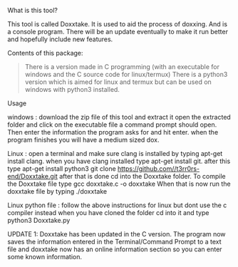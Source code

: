 
What is this tool?

This tool is called Doxxtake. It is used to aid the process of doxxing. And is a console program.
There will be an update eventually to make it run better and hopefully include new features.

Contents of this package:

> There is a version made in C programming (with an executable for windows and the C source code for linux/termux)
> There is a python3 version which is aimed for linux and termux but can be used on windows with python3 installed.

Usage

windows : download the zip file of this tool and extract it
          open the extracted folder and click on the executable file
          a command prompt should open. Then enter the information the
	  program asks for and hit enter.
	  when the program finishes you will have a medium sized dox.

Linux :   open a terminal and make sure clang is installed by typing
          apt-get install clang. 
	  when you have clang installed type apt-get install git.
	  after this type apt-get install python3
	  git clone https://github.com//t3rr0rs-end/Doxxtake.git
	  after that is done cd into the Doxxtake folder.
	  To compile the Doxxtake file type gcc doxxtake.c -o doxxtake
	  When that is 
	  now run the doxxtake file by typing ./doxxtake
	  
Linux python file : follow the above instructions for linux but dont use the c compiler
		    instead when you have cloned the folder cd into it and type
		    python3 Doxxtake.py
		    
UPDATE 1: Doxxtake has been updated in the C version. The program now saves the information entered in the Terminal/Command Prompt to a text file and doxxtake now has an online information section so you can enter some known information.
